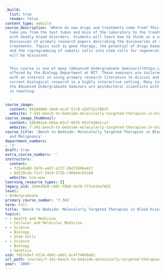 ```yaml
---
_build:
  list: true
  render: false
content_type: website
course_description: 'Where do new drugs and treatments come from? This class will
  take you from the test tubes and mice of the laboratory to the treatment of patients
  with deadly blood disorders. Students will learn how to think as a scientist through
  discussion of primary research papers describing the discoveries of several novel
  treatments. Topics such as gene therapy, the potential of drugs based on RNA interference
  and the reprogramming of somatic cells into stem cells for regenerative medicine
  will be discussed.


  This course is one of many [Advanced Undergraduate Seminars](https://biology.mit.edu/undergraduate/course_listings/advanced_undergraduate_seminars)
  offered by the Biology Department at MIT. These seminars are tailored for students
  with an interest in using primary research literature to discuss and learn about
  current biological research in a highly interactive setting. Many instructors of
  the Advanced Undergraduate Seminars are postdoctoral scientists with a strong interest
  in teaching.

  '
course_image:
  content: 94184866-10e6-ecaf-57c0-a5d752c7864f
  website: 7-341-bench-to-bedside-molecularly-targeted-therapies-in-blood-disorders-and-malignancy-fall-2009
course_image_thumbnail:
  content: 5d6d01e4-b56a-83cf-0676-0537410e1ca7
  website: 7-341-bench-to-bedside-molecularly-targeted-therapies-in-blood-disorders-and-malignancy-fall-2009
course_title: 'Bench to Bedside: Molecularly Targeted Therapies in Blood Disorders
  and Malignancy'
department_numbers:
- '7'
draft: true
extra_course_numbers: ''
instructors:
  content:
  - f25e8a89-1676-ea57-a717-2bd72666a417
  - 8d229c2b-71c7-34c9-272b-c36644cb51b0
  website: ocw-www
learning_resource_types: []
legacy_uid: 2b644de9-c89c-f8b6-3a76-f71ce16a7652
level:
- Undergraduate
primary_course_number: '7.341'
term: Fall
title: 'Bench to Bedside: Molecularly Targeted Therapies in Blood Disorders and Malignancy'
topics:
- - Health and Medicine
  - Cellular and Molecular Medicine
- - Science
  - Biology
  - Stem Cells
- - Science
  - Biology
  - Genetics
uid: fd57e9ef-d124-4b61-a661-bc4ff40d6e61
url_path: courses/7-341-bench-to-bedside-molecularly-targeted-therapies-in-blood-disorders-and-malignancy-fall-2009
year: '2009'
---
```

